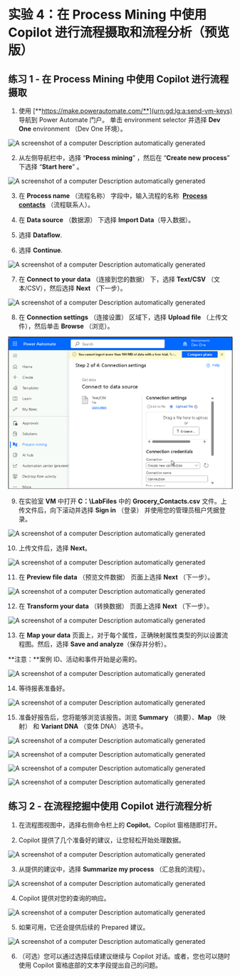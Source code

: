 # 实验 4：在 Process Mining 中使用 Copilot 进行流程摄取和流程分析（预览版）

## 练习 1 - 在 Process Mining 中使用 Copilot 进行流程摄取

1.  使用 [**https://make.powerautomate.com/**](urn:gd:lg:a:send-vm-keys)
    导航到 Power Automate 门户。 单击 environment selector 并选择 **Dev
    One** environment （Dev One 环境）。

![A screenshot of a computer Description automatically
generated](./media/image1.png)

2.  从左侧导航栏中，选择 “**Process mining**” ，然后在 “**Create new
    process**” 下选择 “**Start here**” 。

![A screenshot of a computer Description automatically
generated](./media/image2.png)

3.  在 **Process name** （流程名称） 字段中，输入流程的名称  [**Process
    contacts**](urn:gd:lg:a:send-vm-keys) （流程联系人）。

4.  在 **Data source** （数据源） 下选择 **Import Data**（导入数据）。

5.  选择 **Dataflow**.

6.  选择 **Continue**.

![A screenshot of a computer Description automatically
generated](./media/image3.png)

7.  在 **Connect to your data** （连接到您的数据） 下，选择 **Text/CSV**
    （文本/CSV），然后选择 **Next** （下一步）。

![A screenshot of a computer Description automatically
generated](./media/image4.png)

8.  在 **Connection settings** （连接设置） 区域下，选择 **Upload file**
    （上传文件），然后单击 **Browse** （浏览）。

![](./media/image5.png)

9.  在实验室 **VM** 中打开 **C：\LabFiles** 中的
    **Grocery_Contacts.csv** 文件。上传文件后，向下滚动并选择 **Sign
    in** （登录） 并使用您的管理员租户凭据登录。

![A screenshot of a computer Description automatically
generated](./media/image6.png)

10. 上传文件后，选择 **Next**。

![A screenshot of a computer Description automatically
generated](./media/image7.png)

11. 在 **Preview file data** （预览文件数据） 页面上选择 **Next**
    （下一步）。

![A screenshot of a computer Description automatically
generated](./media/image8.png)

12. 在 **Transform your data** （转换数据） 页面上选择 **Next**
    （下一步）。

![A screenshot of a computer Description automatically
generated](./media/image9.png)

13. 在 **Map your data**
    页面上，对于每个属性，正确映射属性类型的列以设置流程图。然后，选择
    **Save and analyze**（保存并分析）。

**注意：**案例 ID、活动和事件开始是必需的。

![A screenshot of a computer Description automatically
generated](./media/image10.png)

14. 等待报表准备好。

![A screenshot of a computer Description automatically
generated](./media/image11.png)

15. 准备好报告后，您将能够浏览该报告。浏览 **Summary** （摘要）、**Map**
    （映射） 和 **Variant DNA** （变体 DNA） 选项卡。

![A screenshot of a computer Description automatically
generated](./media/image12.png)

![A screenshot of a computer Description automatically
generated](./media/image13.png)

![A screenshot of a computer Description automatically
generated](./media/image14.png)

![A screenshot of a computer Description automatically
generated](./media/image15.png)

## 练习 2 - 在流程挖掘中使用 Copilot 进行流程分析

1.  在流程图视图中，选择右侧命令栏上的 **Copilot**。Copilot
    窗格随即打开。

2.  Copilot 提供了几个准备好的建议，让您轻松开始处理数据。

![A screenshot of a computer Description automatically
generated](./media/image16.png)

3.  从提供的建议中，选择 **Summarize my process** （汇总我的流程）。

![A screenshot of a computer Description automatically
generated](./media/image17.png)

4.  Copilot 提供对您的查询的响应。

![A screenshot of a computer Description automatically
generated](./media/image18.png)

5.  如果可用，它还会提供后续的 Prepared 建议。

![A screenshot of a computer Description automatically
generated](./media/image19.png)

6.  （可选）您可以通过选择后续建议继续与 Copilot
    对话。或者，您也可以随时使用 Copilot
    窗格底部的文本字段提出自己的问题。

